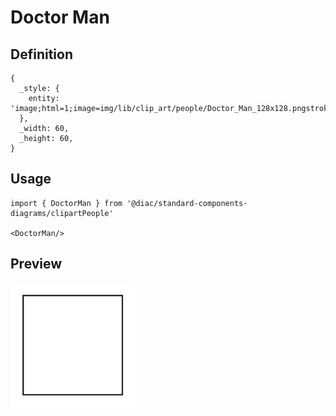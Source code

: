 # Doctor Man

## Definition

```
{
  _style: { 
    entity: 'image;html=1;image=img/lib/clip_art/people/Doctor_Man_128x128.pngstrokeColor=none;',
  },
  _width: 60,
  _height: 60,
}
```

## Usage

```
import { DoctorMan } from '@diac/standard-components-diagrams/clipartPeople'

<DoctorMan/>
```

## Preview

<img src="./doctor-man.png" width="200"/>

